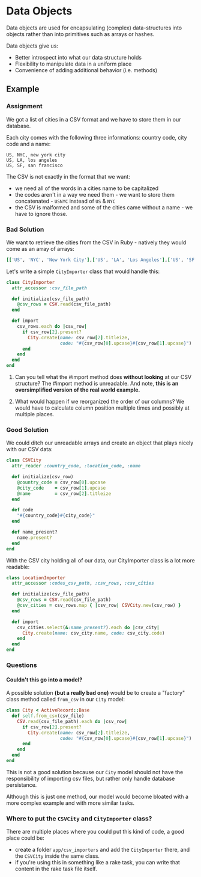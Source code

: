 # Data Objects

Data objects are used for encapsulating (complex) data-structures into objects rather than into primitives such as arrays or hashes.

Data objects give us:
  - Better introspect into what our data structure holds
  - Flexibility to manipulate data in a uniform place
  - Convenience of adding additional behavior (i.e. methods)

## Example

### Assignment

We got a list of cities in a CSV format and we have to store them in our database.

Each city comes with the following three informations: country code, city code and a name:

```csv
US, NYC, new york city
US, LA, los angeles
US, SF, san francisco
```

The CSV is not exactly in the format that we want:
  - we need all of the words in a cities name to be capitalized
  - the codes aren't in a way we need them - we want to store them concatenated - `USNYC` instead of `US` & `NYC`
  - the CSV is malformed and some of the cities came without a name - we have to ignore those.

### Bad Solution

We want to retrieve the cities from the CSV in Ruby - natively they would come as an array of arrays:

```ruby
[['US', 'NYC', 'New York City'],['US', 'LA', 'Los Angeles'],['US', 'SF', 'San Francisco']]
```

Let's write a simple `CityImporter` class that would handle this:

```ruby
class CityImporter
  attr_accessor :csv_file_path

  def initialize(csv_file_path)
    @csv_rows = CSV.read(csv_file_path)
  end

  def import
    csv_rows.each do |csv_row|
      if csv_row[2].present?
        City.create(name: csv_row[2].titleize,
                    code: "#{csv_row[0].upcase}#{csv_row[1].upcase}")
      end
    end
  end
end
```

1. Can you tell what the #import method does **without looking** at our CSV structure? The #import method is unreadable. And note, **this is an oversimplified version of the real world example.**

2. What would happen if we reorganized the order of our columns? We would have to calculate column position multiple times and possibly at multiple places.

### Good Solution

We could ditch our unreadable arrays and create an object that plays nicely with our CSV data:

```ruby
class CSVCity
  attr_reader :country_code, :location_code, :name

  def initialize(csv_row)
    @country_code = csv_row[0].upcase
    @city_code    = csv_row[1].upcase
    @name         = csv_row[2].titleize
  end

  def code
    "#{country_code}#{city_code}"
  end

  def name_present?
    name.present?
  end
end
```

With the CSV city holding all of our data, our CityImporter class is a lot more readable:

```ruby
class LocationImporter
  attr_accessor :codes_csv_path, :csv_rows, :csv_cities

  def initialize(csv_file_path)
    @csv_rows = CSV.read(csv_file_path)
    @csv_cities = csv_rows.map { |csv_row| CSVCity.new(csv_row) }
  end

  def import
    csv_cities.select(&:name_present?).each do |csv_city|
      City.create(name: csv_city.name, code: csv_city.code)
    end
  end
end
```

### Questions

#### Couldn't this go into a model?

A possible solution **(but a really bad one)** would be to create a "factory" class method called `from_csv` in our `City` model:

```ruby
class City < ActiveRecord::Base
  def self.from_csv(csv_file)
    CSV.read(csv_file_path).each do |csv_row|
      if csv_row[2].present?
        City.create(name: csv_row[2].titleize,
                    code: "#{csv_row[0].upcase}#{csv_row[1].upcase}")
      end
    end
  end
end
```

This is not a good solution because our `City` model should not have the responsibility of importing csv files, but rather only handle database persistance.

Although this is just one method, our model would become bloated with a more complex example and with more similar tasks.

### Where to put the `CSVCity` and `CityImporter` class?

There are multiple places where you could put this kind of code, a good place could be:
  - create a folder `app/csv_importers` and add the `CityImporter` there, and the `CSVCity` inside the same class.
  - if you're using this in something like a rake task, you can write that content in the rake task file itself.
